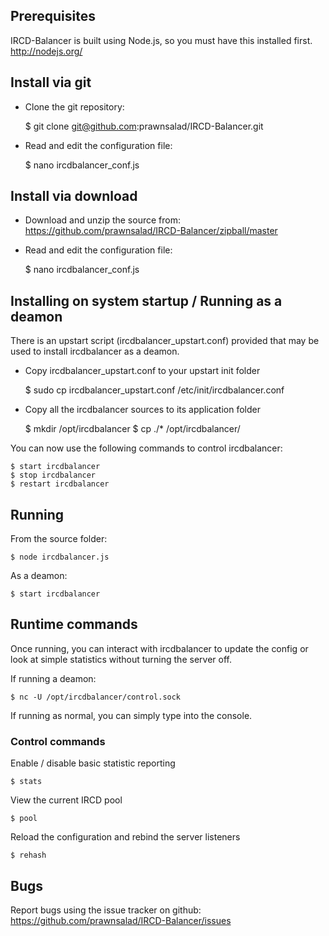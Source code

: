 ## Prerequisites

IRCD-Balancer is built using Node.js, so you must have this installed first. http://nodejs.org/

## Install via git

* Clone the git repository:

    $ git clone git@github.com:prawnsalad/IRCD-Balancer.git

* Read and edit the configuration file:

    $ nano ircdbalancer_conf.js

## Install via download

* Download and unzip the source from:
  https://github.com/prawnsalad/IRCD-Balancer/zipball/master

* Read and edit the configuration file:

    $ nano ircdbalancer_conf.js


## Installing on system startup / Running as a deamon
There is an upstart script (ircdbalancer_upstart.conf) provided that may be used to install ircdbalancer as a deamon.

* Copy ircdbalancer_upstart.conf to your upstart init folder

    $ sudo cp ircdbalancer_upstart.conf /etc/init/ircdbalancer.conf

* Copy all the ircdbalancer sources to its application folder

    $ mkdir /opt/ircdbalancer
    $ cp ./* /opt/ircdbalancer/

You can now use the following commands to control ircdbalancer:

    $ start ircdbalancer
    $ stop ircdbalancer
    $ restart ircdbalancer


## Running 
From the source folder:

    $ node ircdbalancer.js

As a deamon:

    $ start ircdbalancer


## Runtime commands
Once running, you can interact with ircdbalancer to update the config or look at simple statistics without turning the server off.

If running a deamon:

    $ nc -U /opt/ircdbalancer/control.sock

If running as normal, you can simply type into the console.

### Control commands

Enable / disable basic statistic reporting

    $ stats


View the current IRCD pool

    $ pool


Reload the configuration and rebind the server listeners

    $ rehash


## Bugs
Report bugs using the issue tracker on github: https://github.com/prawnsalad/IRCD-Balancer/issues